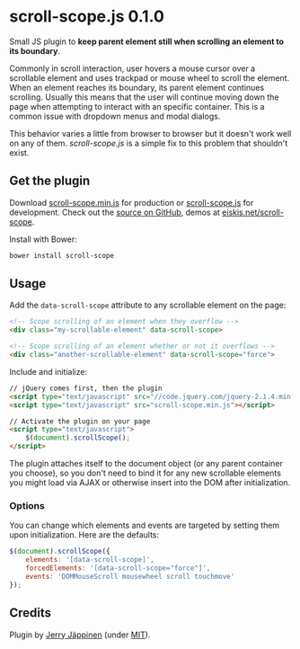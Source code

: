 
# scroll-scope.js 0.1.0

Small JS plugin to <strong>keep parent element still when scrolling an element to its boundary</strong>.

Commonly in scroll interaction, user hovers a mouse cursor over a scrollable element and uses trackpad or mouse wheel to scroll the element. When an element reaches its boundary, its parent element continues scrolling. Usually this means that the user will continue moving down the page when attempting to interact with an specific container. This is a common issue with dropdown menus and modal dialogs.

This behavior varies a little from browser to browser but it doesn't work well on any of them. <em>scroll-scope.js</em> is a simple fix to this problem that shouldn't exist.



## Get the plugin

Download [scroll-scope.min.js](https://raw.githubusercontent.com/Eiskis/scroll-scope/master/scroll-scope.min.js) for production or [scroll-scope.js](https://raw.githubusercontent.com/Eiskis/scroll-scope/master/scroll-scope.js) for development. Check out the [source on GitHub](https://github.com/Eiskis/scroll-scope), demos at [eiskis.net/scroll-scope](http://eiskis.net/scroll-scope).

Install with Bower:

```sh
bower install scroll-scope
```



## Usage

Add the `data-scroll-scope` attribute to any scrollable element on the page:

```html
<!-- Scope scrolling of an element when they overflow -->
<div class="my-scrollable-element" data-scroll-scope>

<!-- Scope scrolling of an element whether or not it overflows -->
<div class="another-scrollable-element" data-scroll-scope="force">
```

Include and initialize:

```html
// jQuery comes first, then the plugin
<script type="text/javascript" src="//code.jquery.com/jquery-2.1.4.min.js"></script>
<script type="text/javascript" src="scroll-scope.min.js"></script>

// Activate the plugin on your page
<script type="text/javascript">
	$(document).scrollScope();
</script>
```

The plugin attaches itself to the document object (or any parent container you choose), so you don't need to bind it for any new scrollable elements you might load via AJAX or otherwise insert into the DOM after initialization.



### Options

You can change which elements and events are targeted by setting them upon initialization. Here are the defaults:

```js
$(document).scrollScope({
	elements: '[data-scroll-scope]',
	forcedElements: '[data-scroll-scope="force"]',
	events: 'DOMMouseScroll mousewheel scroll touchmove'
});
```



## Credits

Plugin by [Jerry Jäppinen](http://eiskis.net/) (under [MIT](https://github.com/Eiskis/scroll-scope/blob/master/LICENSE)).
